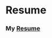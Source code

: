 # Resume
### My [Resume](https://static1.squarespace.com/static/54d10bdae4b07e05a0b5c644/t/59a3fd7d9f74564a5b550419/1503919500240/Oscar_Nord_Resume.pdf) 

